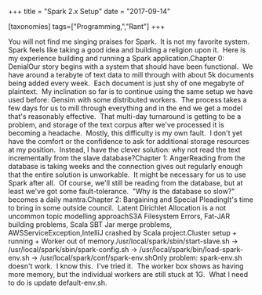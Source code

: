 +++
title = "Spark 2.x Setup"
date = "2017-09-14"

[taxonomies]
tags=["Programming,","Rant"]
+++

You will not find me singing praises for Spark.  It is not my favorite system.  Spark feels like taking a good idea and building a religion upon it.  Here is my experience building and running a Spark application.Chapter 0: DenialOur story begins with a system that should have been functional.  We have around a terabyte of text data to mill through with about 5k documents being added every week.  Each document is just shy of one megabyte of plaintext.  My inclination so far is to continue using the same setup we have used before: Gensim with some distributed workers.  The process takes a few days for us to mill through everything and in the end we get a model that's reasonably effective.  That multi-day turnaround is getting to be a problem, and storage of the text corpus after we've processed it is becoming a headache.  Mostly, this difficulty is my own fault.  I don't yet have the comfort or the confidence to ask for additional storage resources at my position.  Instead, I have the clever solution: why not read the text incrementally from the slave database?Chapter 1: AngerReading from the database is taking weeks and the connection gives out regularly enough that the entire solution is unworkable.  It might be necessary for us to use Spark after all.  Of course, we'll still be reading from the database, but at least we've got some fault-tolerance.  "Why is the database so slow?" becomes a daily mantra.Chapter 2: Bargaining and Special PleadingIt's time to bring in some outside council.  Latent Dirichlet Allocation is a not uncommon topic modelling approachS3A Filesystem Errors, Fat-JAR building problems, Scala SBT Jar merge problems, AWSServiceException,IntelliJ crashed by Scala project.Cluster setup + running + Worker out of memory./usr/local/spark/sbin/start-slave.sh -> /usr/local/spark/sbin/spark-config.sh -> /usr/local/spark/bin/load-spark-env.sh -> /usr/local/spark/conf/spark-env.shOnly problem: spark-env.sh doesn't work.  I know this.  I've tried it.  The worker box shows as having more memory, but the individual workers are still stuck at 1G.  What I need to do is update default-env.sh.

